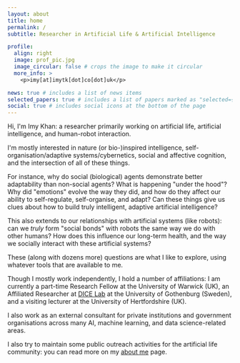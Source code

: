 ```yaml
---
layout: about
title: home
permalink: /
subtitle: Researcher in Artificial Life & Artificial Intelligence

profile:
  align: right
  image: prof_pic.jpg
  image_circular: false # crops the image to make it circular
  more_info: >
    <p>imy[at]imytk[dot]co[dot]uk</p>

news: true # includes a list of news items
selected_papers: true # includes a list of papers marked as "selected={true}"
social: true # includes social icons at the bottom of the page
---
```

Hi, I'm Imy Khan: a researcher primarily working on artificial life, artificial intelligence, and human-robot interaction. 

I'm mostly interested in nature (or bio-)inspired intelligence, self-organisation/adaptive systems/cybernetics, social and affective cognition, and the intersection of all of these things. 

For instance, why do social (biological) agents demonstrate better adaptability than non-social agents? What is happening "under the hood"? Why did "emotions" evolve the way they did, and  how do they affect our ability to self-regulate, self-organise, and adapt? Can these things give us clues about how to build truly intelligent, adaptive artificial intelligence? 

This also extends to our relationships with artificial systems (like robots): can we _truly_ form "social bonds" with robots the same way we do with other humans? How does this influence our long-term health, and the way we socially interact with these artificial systems? 

These (along with dozens more) questions are what I like to explore, using whatever tools that are available to me.

Though I mostly work independently, I hold a number of affiliations: I am currently a part-time Research Fellow at the University of Warwick (UK), an Affiliated Researcher at [DICE Lab](https://www.dice-r-lab.com/) at the University of Gothenburg (Sweden), and a visiting lecturer at the University of Hertfordshire (UK). 

I also work as an external consultant for private institutions and government organisations across many AI, machine learning, and data science-related areas.

I also try to maintain some public outreach activities for the artificial life community: you can read more on my [about me](/people/) page.


